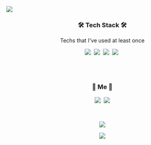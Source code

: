 <p>
    <img src="https://capsule-render.vercel.app/api?type=slice&color=auto&fontColor=black&height=300&section=header&text=SeungHwan%20Yun&fontSize=85&animation=twinkling" />
</p>



<h3 align="center">🛠 Tech Stack 🛠</h3>

<p align="center"> Techs that I've used at least once </p>

<p align="center">
    <img src="https://img.shields.io/badge/Java-007396?style=flat-square&logo=Java&logoColor=white"/></a>&nbsp
    <img src="https://img.shields.io/badge/SpringBoot-6DB33F?style=flat-square&logo=Spring&logoColor=white"/></a>&nbsp
  <img src="https://img.shields.io/badge/Python-3766AB?style=flat-square&logo=Python&logoColor=white"/></a>&nbsp 
  <img src="https://img.shields.io/badge/Mysql-E6B91E?style=flat-square&logo=MySql&logoColor=white"/></a>&nbsp
  <!-- <img src="https://img.shields.io/badge/C-A8B9CC?style=flat-square&logo=C&logoColor=white"/></a>&nbsp -->
  <!-- <img src="https://img.shields.io/badge/Javascript-ffb13b?style=flat-square&logo=javascript&logoColor=white"/></a>&nbsp -->
  <!-- <img src="https://img.shields.io/badge/css-1572B6?style=flat-square&logo=css3&logoColor=white"/></a>&nbsp -->
  <!-- <img src="https://img.shields.io/badge/Vue.js-4FC08D?style=flat-square&logo=Vue.js&logoColor=white"/></a>&nbsp -->
  <!-- <img src="https://img.shields.io/badge/Bootstrap-7952B3?style=flat-square&logo=Bootstrap&logoColor=white"/></a>&nbsp -->
  <!-- <img src="https://img.shields.io/badge/aws-333664?style=flat-square&logo=amazon-aws&logoColor=white"/></a>&nbsp -->
</p>


<br><br>

<h3 align="center"> 🍒 Me 🍒 </h3>
<p align="center">
    <!--
  <a href="https://maeng2world.tistory.com/"><img src="https://img.shields.io/badge/Tech%20Blog-11B48A?style=flat-square&logo=Vimeo&logoColor=white&link=https://maeng2world.tistory.com/"/></a>&nbsp
-->
  <a href="https://lovelyunsh.tistory.com/"><img src="https://img.shields.io/badge/Tech%20Blog-11B48A?style=flat-square&logo=Vimeo&logoColor=white&link=https://lovelyunsh.tistory.com/"/></a>&nbsp
  <!--
      <a href="https://www.instagram.com/myoung__xd/"><img src="https://img.shields.io/badge/Instagram-E4405F?style=flat-square&logo=Instagram&logoColor=white&link=https://www.instagram.com/myoung__xd/"/></a>&nbsp
      -->
  <a href="mailto:developeryunsh@gmail.com"><img src="https://img.shields.io/badge/Gmail-d14836?style=flat-square&logo=Gmail&logoColor=white&link=developeryunsh@gmail.com"/></a>
</p>



<br>

<p align="center">
    <a href="https://hits.seeyoufarm.com"><img src="https://hits.seeyoufarm.com/api/count/incr/badge.svg?url=https://github.com/lovelyunsh/hit-counter&count_bg=%23FFB100&title_bg=%23555555&icon=&icon_color=%23E7E7E7&title=hits&edge_flat=false"/></a>
</p>

<p align="center">
    <img src="https://github-readme-stats.vercel.app/api?username=lovelyunsh&show_icons=true&theme=flag-india&count_private=true"/></a>
</p>


